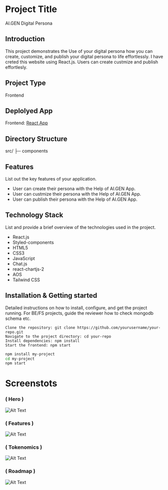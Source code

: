 # Project Title
AI.GEN Digital Persona 

## Introduction
This project demonstrates the Use of your digital persona how you can create, customize, and publish your digital persona to life effortlessly. I have creted this website using React.js. Users can create custmize and publish effortlesly.
## Project Type
Frontend 

## Deplolyed App
Frontend: [React App](https://mohd-aamil-frontend-developer.vercel.app/)

## Directory Structure
src/
├─ components


## Features
List out the key features of your application.

- User can create their persona with the Help of AI.GEN App.
- User can custmize their persona with the Help of AI.GEN App.
- User can publish their persona with the Help of AI.GEN App.

## Technology Stack
List and provide a brief overview of the technologies used in the project.

- React.js
- Styled-components
- HTML5
- CSS3
- JavaScript
- Chat.js
- react-chartjs-2
- AOS
- Tailwind CSS


## Installation & Getting started
Detailed instructions on how to install, configure, and get the project running. For BE/FS projects, guide the reviewer how to check mongodb schema etc.
```
Clone the repository: git clone https://github.com/yourusername/your-repo.git
Navigate to the project directory: cd your-repo
Install dependencies: npm install
Start the frontend: npm start
```

```bash
npm install my-project
cd my-project
npm start

```

# Screenstots

###  ( Hero )

![Alt Text](https://github.com/mohdaamil120/mohd_aamil_frontend_developer/assets/123925807/56f998f6-81ed-4c64-bc50-08df78622f80)

###  ( Features )

![Alt Text](https://github.com/mohdaamil120/mohd_aamil_frontend_developer/assets/123925807/3431cd71-72cb-4f8e-9d63-31a5a8f1ee62)

###  ( Tokenomics )


![Alt Text](https://github.com/mohdaamil120/mohd_aamil_frontend_developer/assets/123925807/5aebedc6-cc6f-4fff-a49f-b598b92d9454)



### ( Roadmap ) 

![Alt Text](https://github.com/mohdaamil120/mohd_aamil_frontend_developer/assets/123925807/b1207b17-f2e2-4160-b0da-04177ca5427d)
